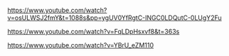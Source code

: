 https://www.youtube.com/watch?v=osULWSJ2fmY&t=1088s&pp=ygUV0YfRgtC-INGC0LDQutC-0LUgY2Fu

https://www.youtube.com/watch?v=FqLDpHsxvf8&t=363s

https://www.youtube.com/watch?v=YBrU_eZM110
